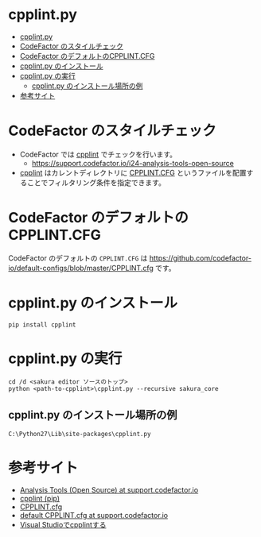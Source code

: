 # cpplint.py

<!-- TOC -->

- [cpplint.py](#cpplintpy)
- [CodeFactor のスタイルチェック](#codefactor-のスタイルチェック)
- [CodeFactor のデフォルトのCPPLINT.CFG](#codefactor-のデフォルトのcpplintcfg)
- [cpplint.py のインストール](#cpplintpy-のインストール)
- [cpplint.py の実行](#cpplintpy-の実行)
  - [cpplint.py のインストール場所の例](#cpplintpy-のインストール場所の例)
- [参考サイト](#参考サイト)

<!-- /TOC -->


# CodeFactor のスタイルチェック

- CodeFactor では [cpplint](https://pypi.org/project/cpplint/) でチェックを行います。
   - https://support.codefactor.io/i24-analysis-tools-open-source
- [cpplint](https://pypi.org/project/cpplint/) はカレントディレクトリに [CPPLINT.CFG](https://github.com/google/styleguide/blob/6271f3f473ceb3a7fef99388a3040903b1a145f1/cpplint/cpplint.py#L156-L197) というファイルを配置することでフィルタリング条件を指定できます。


# CodeFactor のデフォルトのCPPLINT.CFG

CodeFactor のデフォルトの `CPPLINT.CFG` は https://github.com/codefactor-io/default-configs/blob/master/CPPLINT.cfg です。

# cpplint.py のインストール

```
pip install cpplint
```


# cpplint.py の実行


```
cd /d <sakura editor ソースのトップ>
python <path-to-cpplint>\cpplint.py --recursive sakura_core
```

## cpplint.py のインストール場所の例

`C:\Python27\Lib\site-packages\cpplint.py`

# 参考サイト

- [Analysis Tools (Open Source) at support.codefactor.io](https://support.codefactor.io/i24-analysis-tools-open-source)
- [cpplint  (pip)](https://pypi.org/project/cpplint/)
- [CPPLINT.cfg](https://github.com/google/styleguide/blob/6271f3f473ceb3a7fef99388a3040903b1a145f1/cpplint/cpplint.py#L156-L197)
- [default CPPLINT.cfg  at support.codefactor.io](https://github.com/codefactor-io/default-configs/blob/master/CPPLINT.cfg)
- [Visual Studioでcpplintする](https://qiita.com/odanado/items/cd364521a048c662a888)
